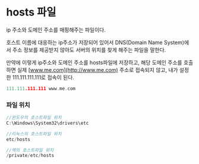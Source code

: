 # hosts 파일

ip 주소와 도메인 주소를 매핑해주는 파일이다.

호스트 이름에 대응하는 ip주소가 저장되어 있어서 DNS(Domain Name System)에서 주소 정보를 제공받지 않아도 서버의 위치를 찾게 해주는 파일을 말한다.

만약에 이렇게 ip주소와 도메인 주소를 hosts파일에 저장하고, 해당 도메인 주소를 호출하면 실제 [www.me.com](http://www.me.com) 주소로 접속되지 않고, 내가 설정한 111.111.111.111로 접속이 된다.

```go
111.111.111.111 www.me.com
```

### 파일 위치

```go
//윈도우의 호스트파일 위치 
C:\Windows\System32\drivers\etc

//리눅스의 호스트파일 위치 
etc/hosts

//맥의 호스트파일 위치 
/private/etc/hosts
```